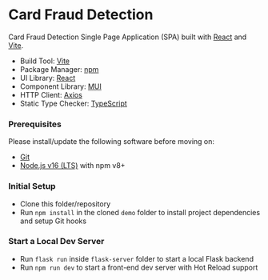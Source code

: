 # Card Fraud Detection

Card Fraud Detection Single Page Application (SPA) built with [React](https://reactjs.org/) and [Vite](https://vitejs.dev/).

- Build Tool: [Vite](https://vitejs.dev/)
- Package Manager: [npm](https://www.npmjs.com/)
- UI Library: [React](https://reactjs.org/)
- Component Library: [MUI](https://mui.com/)
- HTTP Client: [Axios](https://github.com/axios/axios)
- Static Type Checker: [TypeScript](https://www.typescriptlang.org/)

### Prerequisites

Please install/update the following software before moving on:

- [Git](https://git-scm.com/)
- [Node.js v16 (LTS)](https://nodejs.org/) with npm v8+

### Initial Setup

- Clone this folder/repository
- Run `npm install` in the cloned `demo` folder to install project dependencies and setup Git hooks

### Start a Local Dev Server

- Run `flask run` inside `flask-server` folder to start a local Flask backend
- Run `npm run dev` to start a front-end dev server with Hot Reload support

